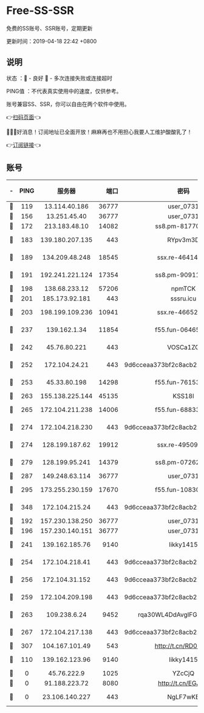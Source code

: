 # Free-SS-SSR

免费的SS账号、SSR账号，定期更新

更新时间：2019-04-18 22:42 +0800

## 说明

状态     ：🙂 - 良好 🙁 - 多次连接失败或连接超时

PING值   ：不代表真实使用中的速度，仅供参考。

账号兼容SS、SSR，你可以自由在两个软件中使用。

👉[扫码页面](https://liesauer.github.io/Free-SS-SSR/)👈

🎉🎉🎉好消息！订阅地址已全面开放！麻麻再也不用担心我要人工维护酸酸乳了！

👉[订阅链接](https://www.liesauer.net/yogurt/subscribe?ACCESS_TOKEN=DAYxR3mMaZAsaqUb)👈

## 账号

|-|PING|服务器|端口|密码|加密方式|区域|
|:----:|:----:|:-----:|-----:|:----:|:----:|:----:|
|🙂|119|13.114.40.186|36777|user_0731|chacha20|JP|
|🙂|156|13.251.45.40|36777|user_0731|chacha20|SG|
|🙂|172|213.183.48.10|14082|ss8.pm-81770176|rc4-md5|RU|
|🙂|183|139.180.207.135|443|RYpv3m3D|aes-256-cfb|JP|
|🙂|189|134.209.48.248|18545|ssx.re-46414976|aes-256-cfb|US|
|🙂|191|192.241.221.124|17354|ss8.pm-90911849|aes-256-cfb|US|
|🙂|198|138.68.233.12|57206|npmTCK|rc4-md5|US|
|🙂|201|185.173.92.181|443|sssru.icu|rc4-md5|RU|
|🙂|203|198.199.109.236|10941|ssx.re-46652544|aes-256-cfb|US|
|🙂|237|139.162.1.34|11854|f55.fun-06465313|aes-256-cfb|SG|
|🙂|242|45.76.80.221|443|VOSCa1ZG|aes-256-cfb|DE|
|🙂|252|172.104.24.21|443|9d6cceaa373bf2c8acb22e60b6a58be6|aes-256-cfb|US|
|🙂|253|45.33.80.198|14298|f55.fun-76153694|aes-256-cfb|US|
|🙂|263|155.138.225.144|45135|KSS18l|rc4-md5|US|
|🙂|265|172.104.211.238|14006|f55.fun-68833628|aes-256-cfb|US|
|🙂|274|172.104.218.230|443|9d6cceaa373bf2c8acb22e60b6a58be6|aes-256-cfb|US|
|🙂|274|128.199.187.62|19912|ssx.re-49509781|aes-256-cfb|SG|
|🙂|279|128.199.95.241|14379|ss8.pm-07262582|aes-256-cfb|SG|
|🙂|287|149.248.63.114|36777|user_0731|chacha20|CA|
|🙂|295|173.255.230.159|17670|f55.fun-10830898|aes-256-cfb|US|
|🙂|348|172.104.215.24|443|9d6cceaa373bf2c8acb22e60b6a58be6|aes-256-cfb|US|
|🙂|192|157.230.138.250|36777|user_0731|chacha20|US|
|🙂|196|157.230.140.151|36777|user_0731|chacha20|US|
|🙂|241|139.162.185.76|9140|likky1415|aes-256-cfb|DE|
|🙂|254|172.104.218.41|443|9d6cceaa373bf2c8acb22e60b6a58be6|aes-256-cfb|US|
|🙂|256|172.104.31.152|443|9d6cceaa373bf2c8acb22e60b6a58be6|aes-256-cfb|US|
|🙂|259|172.104.209.198|443|9d6cceaa373bf2c8acb22e60b6a58be6|aes-256-cfb|US|
|🙂|263|109.238.6.24|9452|rqa30WL4DdAvgIFG6Fs3znzTa|aes-256-cfb|FR|
|🙂|267|172.104.217.138|443|9d6cceaa373bf2c8acb22e60b6a58be6|aes-256-cfb|US|
|🙂|307|104.167.101.49|543|http://t.cn/RD0D7sx|rc4-md5|CA|
|🙁|110|139.162.123.96|9140|likky1415|aes-256-cfb|JP|
|🙁|0|45.76.222.9|1025|YZcCjQ|rc4-md5|JP|
|🙁|0|91.188.223.72|8080|http://t.cn/EGJIyrl|rc4-md5|RU|
|🙁|0|23.106.140.227|443|NgLF7wKB|aes-256-cfb|US|
